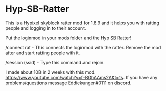 # Hyp-SB-Ratter

This is a Hypixel skyblock ratter mod for 1.8.9 and it helps you with ratting people and logging in to their account.

Put the loginmod in your mods folder and the Hyp SB Ratter!

/connect rat - This connects the loginmod with the ratter. Remove the mod after and start ratting people with it.

/session (ssid) - Type this command and rejoin.

I made about 10B in 2 weeks with this mod. https://www.youtube.com/watch?v=f-BGhAAms2A&t=1s. 
If you have any problems/questions message Eddiekungen#0111 on discord.
